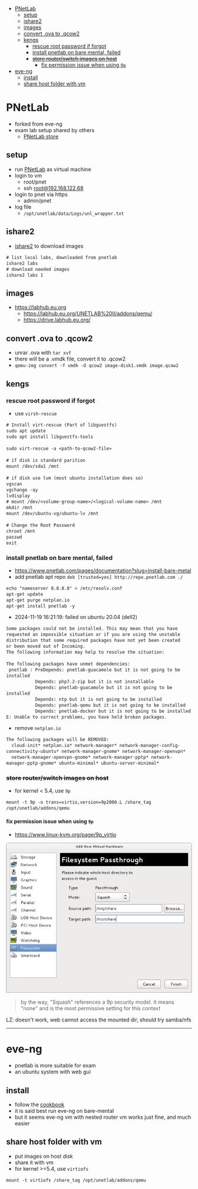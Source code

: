 - [PNetLab](#pnetlab)
  - [setup](#setup)
  - [ishare2](#ishare2)
  - [images](#images)
  - [convert .ova to .qcow2](#convert-ova-to-qcow2)
  - [kengs](#kengs)
    - [rescue root password if forgot](#rescue-root-password-if-forgot)
    - [install pnetlab on bare mental, failed](#install-pnetlab-on-bare-mental-failed)
    - [~~store router/switch images on host~~](#store-routerswitch-images-on-host)
      - [fix permission issue when using `9p`](#fix-permission-issue-when-using-9p)
- [eve-ng](#eve-ng)
  - [install](#install)
  - [share host folder with vm](#share-host-folder-with-vm)

# PNetLab 

* forked from eve-ng
* exam lab setup shared by others
  * [PNetLab store](https://user.pnetlab.com/store/labs/view)

## setup

* run [PNetLab](https://pnetlab.com/pages/download) as virtual machine
* login to vm
  * root/pnet
  * ssh root@192.168.122.68
* login to pnet via https
  * admin/pnet
* log file
  * `/opt/unetlab/data/Logs/unl_wrapper.txt`

## ishare2

* [ishare2](https://github.com/ishare2-org/ishare2-cli) to download images

```
# list local labs, downloaded from pnetlab
ishare2 labs
# download needed images
ishare2 labs 1
```

## images

* https://labhub.eu.org
  * https://labhub.eu.org/UNETLAB%20II/addons/qemu/
  * https://drive.labhub.eu.org/

## convert .ova to .qcow2

* unrar .ova with `tar xvf`
* there will be a .vmdk file, convert it to .qcow2
* `qemu-img convert -f vmdk -O qcow2 image-disk1.vmdk image.qcow2`

## kengs

### rescue root password if forgot

* use `virsh-rescue`

```
# Install virt-rescue (Part of libguestfs)
sudo apt update
sudo apt install libguestfs-tools

sudo virt-rescue -a <path-to-qcow2-file>

# if disk is standard parition
mount /dev/sda1 /mnt

# if disk use lvm (most ubuntu installation does so)
vgscan
vgchange -ay
lvdisplay
# mount /dev/<volume-group-name>/<logical-volume-name> /mnt
mkdir /mnt
mount /dev/ubuntu-vg/ubuntu-lv /mnt

# Change the Root Password
chroot /mnt
passwd
exit
```

### install pnetlab on bare mental, failed

* https://www.pnetlab.com/pages/documentation?slug=install-bare-metal
* add pnetlab apt repo
`deb [trusted=yes] http://repo.pnetlab.com ./`
```
echo "nameserver 8.8.8.8" > /etc/resolv.conf
apt-get update
apt-get purge netplan.io
apt-get install pnetlab -y
```

* 2024-11-19 16:21:19: failed on ubuntu 20.04 (dell2)

```
Some packages could not be installed. This may mean that you have
requested an impossible situation or if you are using the unstable
distribution that some required packages have not yet been created
or been moved out of Incoming.
The following information may help to resolve the situation:

The following packages have unmet dependencies:
 pnetlab : PreDepends: pnetlab-guacamole but it is not going to be installed
           Depends: php7.2-zip but it is not installable
           Depends: pnetlab-guacamole but it is not going to be installed
           Depends: ntp but it is not going to be installed
           Depends: pnetlab-qemu but it is not going to be installed
           Depends: pnetlab-docker but it is not going to be installed
E: Unable to correct problems, you have held broken packages.
```

* remove `netplan.io`
```
The following packages will be REMOVED:
  cloud-init* netplan.io* network-manager* network-manager-config-connectivity-ubuntu* network-manager-gnome* network-manager-openvpn*
  network-manager-openvpn-gnome* network-manager-pptp* network-manager-pptp-gnome* ubuntu-minimal* ubuntu-server-minimal*
```

### ~~store router/switch images on host~~

* for kernel < 5.4, use `9p`
```
mount -t 9p -o trans=virtio,version=9p2000.L /share_tag /opt/unetlab/addons/qemu
```

#### fix permission issue when using `9p`

* https://www.linux-kvm.org/page/9p_virtio

![](img/2024-10-03-11-04-43.png)

> by the way, "Squash" references a 9p security model. It means "none" and is the most permissive setting for this context

LZ: doesn't work, web cannot access the mounted dir, should try samba/nfs

---

# eve-ng

* pnetlab is more suitable for exam
* an ubuntu system with web gui

## install

* follow the [cookbook](https://www.eve-ng.net/index.php/documentation/community-cookbook/)
* it is said best run eve-ng on bare-mental
* but it seems eve-ng vm with nested router vm works just fine, and much easier

## share host folder with vm

* put images on host disk
* share it with vm
* for kernel >=5.4, use `virtiofs`
```
mount -t virtiofs /share_tag /opt/unetlab/addons/qemu
```
